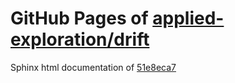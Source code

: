 GitHub Pages of [applied-exploration/drift](https://github.com/applied-exploration/drift.git)
===
Sphinx html documentation of [51e8eca7](https://github.com/applied-exploration/drift/tree/51e8eca7706a1e8665c34e7106fe628f316cba0a)
